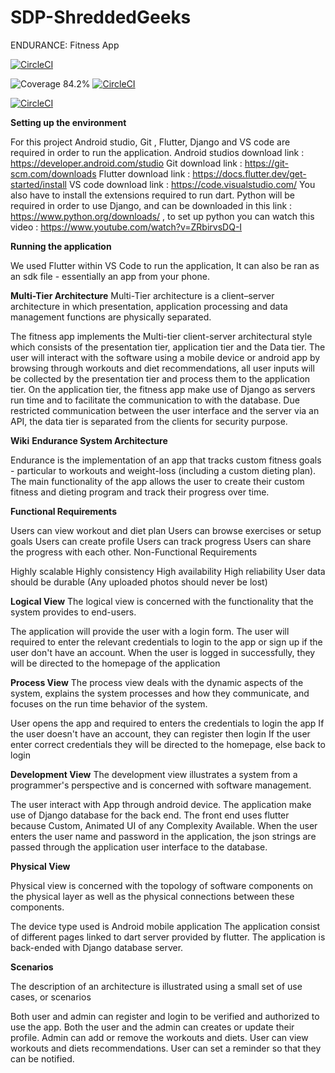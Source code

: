 # SDP-ShreddedGeeks
ENDURANCE: Fitness App

[![CircleCI](https://dl.circleci.com/status-badge/img/gh/SalmaanSuli/Endurance/tree/main.svg?style=svg)](https://dl.circleci.com/status-badge/redirect/gh/SalmaanSuli/Endurance/tree/main)

![Coverage 84.2%](https://img.shields.io/endpoint?url=https://raw.githubusercontent.com/cicirello/jacoco-badge-generator/main/tests/80.json) [![CircleCI](https://dl.circleci.com/status-badge/img/gh/SalmaanSuli/Endurance/tree/main.svg?style=shield)](https://dl.circleci.com/status-badge/redirect/gh/SalmaanSuli/Endurance/tree/main)

[![CircleCI](https://dl.circleci.com/insights-snapshot/gh/SalmaanSuli/Endurance/main/workflow/badge.svg?window=24h)](https://app.circleci.com/insights/github/SalmaanSuli/Endurance/workflows/workflow/overview?branch=main&reporting-window=last-24-hours&insights-snapshot=true)

**Setting up the environment**

For this project Android studio, Git , Flutter, Django and VS code are required in order to run the application.
Android studios download link : https://developer.android.com/studio
Git download link : https://git-scm.com/downloads
Flutter download link : https://docs.flutter.dev/get-started/install
VS code download link : https://code.visualstudio.com/
You also have to install the extensions required to run dart.
Python will be required in order to use Django, and can be downloaded in this link : https://www.python.org/downloads/ , to set up python you can watch this video : https://www.youtube.com/watch?v=ZRbirvsDQ-I

**Running the application**

We used Flutter within VS Code to run the application, It can also be ran as an sdk file - essentially an app from your phone.

**Multi-Tier Architecture**
Multi-Tier architecture is a client–server architecture in which presentation, application processing and data management functions are physically separated.

The fitness app implements the Multi-tier client-server architectural style which consists of the presentation tier, application tier and the Data tier.
The user will interact with the software using a mobile device or android app by browsing through workouts and diet recommendations, all user inputs will be collected by the presentation tier and process them to the application tier.
On the application tier, the fitness app make use of Django as servers run time and to facilitate the communication to with the database.
Due restricted communication between the user interface and the server via an API, the data tier is separated from the clients for security purpose.

**Wiki**
**Endurance System Architecture**


Endurance is the implementation of an app that tracks custom fitness goals - particular to workouts and weight-loss (including a custom dieting plan). The main functionality of the app allows the user to create their custom fitness and dieting program and track their progress over time.

**Functional Requirements**

Users can view workout and diet plan
Users can browse exercises or setup goals
Users can create profile
Users can track progress
Users can share the progress with each other.
Non-Functional Requirements

Highly scalable
Highly consistency
High availability
High reliability
User data should be durable (Any uploaded photos should never be lost)


**Logical View**
The logical view is concerned with the functionality that the system provides to end-users.

The application will provide the user with a login form.
The user will required to enter the relevant credentials to login to the app or sign up if the user don't have an account.
When the user is logged in successfully, they will be directed to the homepage of the application

**Process View**
The process view deals with the dynamic aspects of the system, explains the system processes and how they communicate, and focuses on the run time behavior of the system.

User opens the app and required to enters the credentials to login the app
If the user doesn't have an account, they can register then login
If the user enter correct credentials they will be directed to the homepage, else back to login 

**Development View**
The development view illustrates a system from a programmer's perspective and is concerned with software management.

The user interact with App through android device.
The application make use of Django database for the back end.
The front end uses flutter because Custom, Animated UI of any Complexity Available.
When the user enters the user name and password in the application, the json strings are passed through the application user interface to the database.

**Physical View**

Physical view is concerned with the topology of software components on the physical layer as well as the physical connections between these components.

The device type used is Android mobile application
The application consist of different pages linked to dart server provided by flutter.
The application is back-ended with Django database server.

**Scenarios**

The description of an architecture is illustrated using a small set of use cases, or scenarios

Both user and admin can register and login to be verified and authorized to use the app.
Both  the user and the admin can creates or update their profile.
Admin can add or remove the workouts and diets.
User can view workouts and diets recommendations.
User can set a reminder so that they can be notified.
